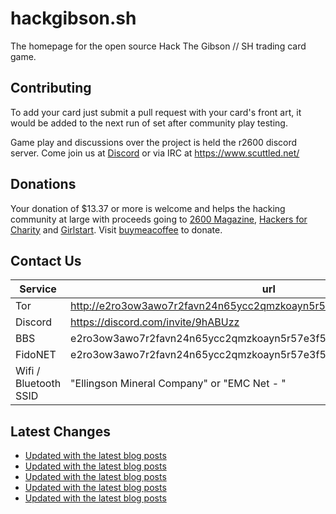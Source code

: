 # hackgibson.sh
The homepage for the open source Hack The Gibson // SH trading card game.


## Contributing

To add your card just submit a pull request with your card's front art, it would be added to the next run of set after community play testing.

Game play and discussions over the project is held the r2600 discord server. Come join us at [Discord](https://discord.com/invite/9hABUzz) or via IRC at https://www.scuttled.net/


## Donations

Your donation of $13.37 or more is welcome and helps the hacking community at large with proceeds going to [2600 Magazine](https://2600.com/), [Hackers for Charity](https://hackersforcharity.org) and [Girlstart](https://girlstart.org).  Visit [buymeacoffee](https://www.buymeacoffee.com/hackgibson.sh) to donate.


## Contact Us

Service | url
-|-
Tor | http://e2ro3ow3awo7r2favn24n65ycc2qmzkoayn5r57e3f56nvjwdcgg32ad.onion
Discord | https://discord.com/invite/9hABUzz
BBS | e2ro3ow3awo7r2favn24n65ycc2qmzkoayn5r57e3f56nvjwdcgg32ad.onion:23
FidoNET | e2ro3ow3awo7r2favn24n65ycc2qmzkoayn5r57e3f56nvjwdcgg32ad.onion:24554
Wifi / Bluetooth SSID | "Ellingson Mineral Company" or "EMC Net - <fidonet address>"

## Latest Changes
<!-- BLOG-POST-LIST:START -->
- [Updated with the latest blog posts](https://github.com/DFW2600/hackgibson.sh/commit/26b97680ecf4bf1255a6b1534d9f6ba71b5c8827)
- [Updated with the latest blog posts](https://github.com/DFW2600/hackgibson.sh/commit/73d11073b77d4abccd332926ddbe49788f87248e)
- [Updated with the latest blog posts](https://github.com/DFW2600/hackgibson.sh/commit/44eab7aa9f8fbe5b22f796bb6fb9274b02056226)
- [Updated with the latest blog posts](https://github.com/DFW2600/hackgibson.sh/commit/c4424f27501e5f7da53c6c269620353d63a706af)
- [Updated with the latest blog posts](https://github.com/DFW2600/hackgibson.sh/commit/3cdb74f5b736cda2d560da4137dc42ae0d8ee218)
<!-- BLOG-POST-LIST:END -->
